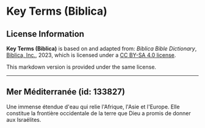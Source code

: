 # Key Terms (Biblica)

## License Information

**Key Terms (Biblica)** is based on and adapted from: _Biblica Bible Dictionary_, [Biblica, Inc.](https://www.biblica.com/), 2023, which is licensed under a [CC BY-SA 4.0 license](https://creativecommons.org/licenses/by-sa/4.0/legalcode.en).

This markdown version is provided under the same license.



--------------------------------

## Mer Méditerranée (id: 133827)

Une immense étendue d'eau qui relie l'Afrique, l'Asie et l'Europe. Elle constitue la frontière occidentale de la terre que Dieu a promis de donner aux Israélites.


